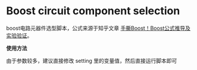 # Boost circuit component selection

boost电路元器件选型脚本，公式来源于知乎文章 [手撕Boost！Boost公式推导及实验验证](https://zhuanlan.zhihu.com/p/396048467)。



**使用方法**

由于参数较多，建议直接修改 setting 里的变量值，然后直接运行脚本即可